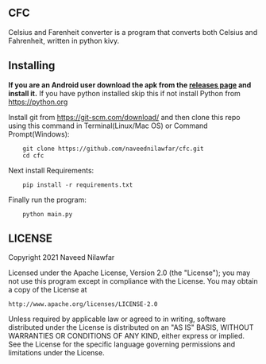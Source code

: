 CFC
---

Celsius and Farenheit converter is a program that converts both Celsius and Fahrenheit, written in python kivy.


Installing
----------

<strong>If you are an Android user download the apk from the <a href="https://github.com/naveednilawfar/cfc/releases">releases page</a> and install it.</strong>
If you have python installed skip this if not install Python from https://python.org

Install git from https://git-scm.com/download/ and then clone this repo using this command in Terminal(Linux/Mac OS) or Command Prompt(Windows):

        git clone https://github.com/naveednilawfar/cfc.git
        cd cfc

Next install Requirements:

        pip install -r requirements.txt

Finally run the program:

        python main.py

LICENSE
-------

Copyright 2021 Naveed Nilawfar

Licensed under the Apache License, Version 2.0 (the "License");
you may not use this program except in compliance with the License.
You may obtain a copy of the License at

    http://www.apache.org/licenses/LICENSE-2.0

Unless required by applicable law or agreed to in writing, software
distributed under the License is distributed on an "AS IS" BASIS,
WITHOUT WARRANTIES OR CONDITIONS OF ANY KIND, either express or implied.
See the License for the specific language governing permissions and
limitations under the License.
